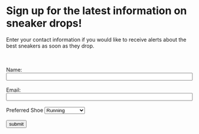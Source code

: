 <!-- <!DOCTYPE html> -->
 
<html>
<head>
<title>Sneakerhead Signup<span id="selection-marker-1" class="redactor-selection-marker"></span></title>
 <script>
  !function(){var analytics=window.analytics=window.analytics||[];if(!analytics.initialize)if(analytics.invoked)window.console&&console.error&&console.error("Segment snippet included twice.");else{analytics.invoked=!0;analytics.methods=["trackSubmit","trackClick","trackLink","trackForm","pageview","identify","reset","group","track","ready","alias","debug","page","once","off","on","addSourceMiddleware","addIntegrationMiddleware","setAnonymousId","addDestinationMiddleware"];analytics.factory=function(e){return function(){var t=Array.prototype.slice.call(arguments);t.unshift(e);analytics.push(t);return analytics}};for(var e=0;e<analytics.methods.length;e++){var key=analytics.methods[e];analytics[key]=analytics.factory(key)}analytics.load=function(key,e){var t=document.createElement("script");t.type="text/javascript";t.async=!0;t.src="https://cdn.segment.com/analytics.js/v1/" + key + "/analytics.min.js";var n=document.getElementsByTagName("script")[0];n.parentNode.insertBefore(t,n);analytics._loadOptions=e};analytics._writeKey="LwTBOvunP3AUDjZzRexJGMaO6MuAFVU9";;analytics.SNIPPET_VERSION="4.15.3";
  analytics.load("LwTBOvunP3AUDjZzRexJGMaO6MuAFVU9");
  analytics.page();
  }}();
</script>
</head> 
 
<body>
<h1>Sign up for the latest information on sneaker drops!</h1>
<p>Enter your contact information if you would like to receive alerts about the best sneakers as soon as they drop.</p>
<!--Location for users to enter their information to receive the sneakerhead newsletter-->
<form name="sneakersignup" onsubmit="identify(event)">
<br> <br>
Name: <input name="fullname" required="" size="60" type="text"/>
<br> <br>
Email: <input name="email" required="" size="60" type="email"/>
<br> <br>
<label for="shoeType">Preferred Shoe</label>
 <select id="shoeType" name="shoeType">
   <option value="Running">Running</option>
   <option value="Cross Trainers">Cross Trainers</option>
   <option value="Sports">Sports</option>
 </select>
<br> <br>
 <input name="submit" type="submit" value="submit"/> </form>
<br>
 
<script type="text/javascript">
 function identify(e){
 
   e.preventDefault();
   var form = e.target;
   var email = form["email"].value;
   var fullname = form["fullname"].value;
   var shoeType = form["shoeType"].value;
   var user = {
     email: email,
     name: fullname
   };
 // Identify call
   analytics.identify('12345', {
       email: email,
       name: fullname,
       shoeType: shoeType
    });
  //  Sign-up Track call
     analytics.track('user signed up', user, function() {
       window.location.href = "";
     });
 // Ecommerce Events
    analytics.track('Products Searched', {
     query: 'kith air force 1'
    });
 
    analytics.track('Product List Viewed', {
      list_id: 'hot_sneakers_2021',
      category: 'Trendy',
      products: [ {
        product_id: '507f1f77bcf86cd799439011',
        sku: '45790-32',
        name: 'Air Jordan 4 - White / Military Blue - Fire Red',
        price: 500.00,
        position: 1,
        category: 'Jordan',
        url: 'https://www.example.com/product/path',
        image_url: 'https://www.example.com/product/path.jpg'
      }, {
        product_id: '505bd76785ebb509fc183733',
        sku: '46493-32',
        name: 'Kith x Nike Air Force 1 “NYC”',
        price: 1000.00,
        position: 2,
        category: 'Air Force 1'
    } ] });
 
    analytics.track('Product Viewed', {
      product_id: '507f1f77bcf86cd799439011',
      sku: 'G-32',
      category: 'Jordan',
      name: 'Air Jordan 4 - White / Military Blue - Fire Red',
      brand: 'Nike',
      variant: 'November 2019',
      price: 500.00,
      quantity: 1,
      coupon: 'First_Purchase',
      currency: 'usd',
      position: 2,
      value: 500,
      last_name: 'Bowerman',
      url: 'https://www.example.com/product/path',
      image_url: 'https://www.example.com/product/path.jpg'
    });
 
    analytics.track('Product Added', {
      cart_id: 'skdjsidjsdkdj29j',
      product_id: '507f1f77bcf86cd799439011',
      sku: 'G-32',
      category: 'Jordan',
      name: 'Air Jordan 4 - White / Military Blue - Fire Red',
      brand: 'Nike',
      variant: 'November 2019',
      price: 500.00,
      quantity: 1,
      coupon: 'First_Purchase',
      position: 2,
      url: 'https://www.example.com/product/path',
      image_url: 'https://www.example.com/product/path.jpg'
    });
 
    analytics.track('Order Completed', {
      checkout_id: 'fksdjfsdjfisjf9sdfjsd9f',
      order_id: '50314b8e9bcf000000000000',
      affiliation: 'Google Store',
      total: 555.00,
      subtotal: 500.00,
      revenue: 525.00,
      shipping: 35.00,
      tax: 20.00,
      discount: 30.00,
      coupon: 'First_Purchase',
      currency: 'USD',
      products: [
        {
          product_id: '507f1f77bcf86cd799439011',
          sku: 'G-32',
          name: 'Air Jordan 4 - White / Military Blue - Fire Red',
          price: 500.00,
          quantity: 1,
          category: 'Jordan',
          url: 'https://www.example.com/product/path',
          image_url: 'https:///www.example.com/product/path.jpg'
 
       }
      ]
    });
 }
 
</script>
 
</body>
</html>
